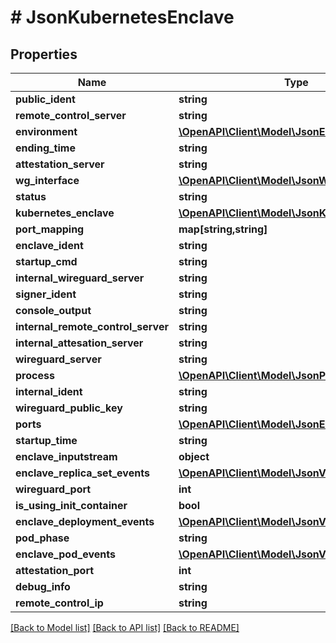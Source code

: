 # # JsonKubernetesEnclave

## Properties

Name | Type | Description | Notes
------------ | ------------- | ------------- | -------------
**public_ident** | **string** |  | [optional]
**remote_control_server** | **string** |  | [optional]
**environment** | [**\OpenAPI\Client\Model\JsonEnvironment**](JsonEnvironment.md) |  | [optional]
**ending_time** | **string** |  | [optional]
**attestation_server** | **string** |  | [optional]
**wg_interface** | [**\OpenAPI\Client\Model\JsonWireguardInterface**](JsonWireguardInterface.md) |  | [optional]
**status** | **string** |  | [optional]
**kubernetes_enclave** | [**\OpenAPI\Client\Model\JsonKubernetesEnclave**](JsonKubernetesEnclave.md) |  | [optional]
**port_mapping** | **map[string,string]** |  | [optional]
**enclave_ident** | **string** |  | [optional]
**startup_cmd** | **string** |  | [optional]
**internal_wireguard_server** | **string** |  | [optional]
**signer_ident** | **string** |  | [optional]
**console_output** | **string** |  | [optional]
**internal_remote_control_server** | **string** |  | [optional]
**internal_attesation_server** | **string** |  | [optional]
**wireguard_server** | **string** |  | [optional]
**process** | [**\OpenAPI\Client\Model\JsonProcess**](JsonProcess.md) |  | [optional]
**internal_ident** | **string** |  | [optional]
**wireguard_public_key** | **string** |  | [optional]
**ports** | [**\OpenAPI\Client\Model\JsonEnclavePort[]**](JsonEnclavePort.md) |  | [optional]
**startup_time** | **string** |  | [optional]
**enclave_inputstream** | **object** |  | [optional]
**enclave_replica_set_events** | [**\OpenAPI\Client\Model\JsonV1EventList**](JsonV1EventList.md) |  | [optional]
**wireguard_port** | **int** |  | [optional]
**is_using_init_container** | **bool** |  | [optional]
**enclave_deployment_events** | [**\OpenAPI\Client\Model\JsonV1EventList**](JsonV1EventList.md) |  | [optional]
**pod_phase** | **string** |  | [optional]
**enclave_pod_events** | [**\OpenAPI\Client\Model\JsonV1EventList**](JsonV1EventList.md) |  | [optional]
**attestation_port** | **int** |  | [optional]
**debug_info** | **string** |  | [optional]
**remote_control_ip** | **string** |  | [optional]

[[Back to Model list]](../../README.md#models) [[Back to API list]](../../README.md#endpoints) [[Back to README]](../../README.md)
